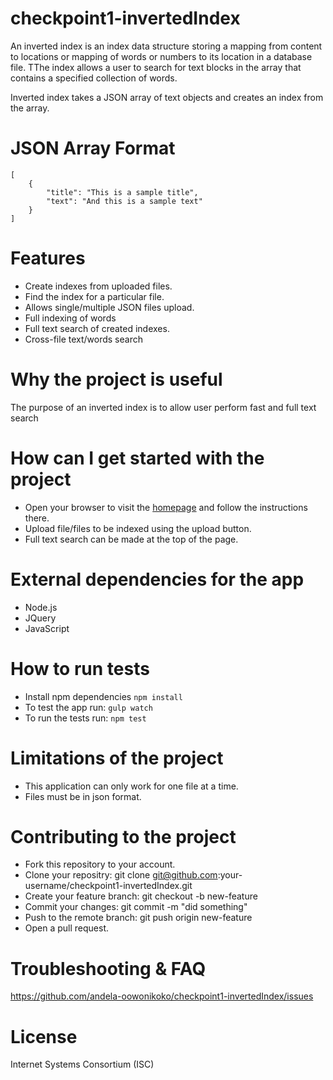 # checkpoint1-invertedIndex
An inverted index is an index data structure storing a mapping from content to locations or mapping of words or numbers to its location in a database file. TThe index allows a user to search for text blocks in the array that contains a specified collection of words.

Inverted index takes a JSON array of text objects and creates an index from the array. 

# JSON Array Format
```
[
    {
        "title": "This is a sample title",
        "text": "And this is a sample text"
    }
]
```

# Features
* Create indexes from uploaded files.
* Find the index for a particular file.
* Allows single/multiple JSON files upload.
* Full indexing of words
* Full text search of created indexes.
* Cross-file text/words search


# Why the project is useful
The purpose of an inverted index is to allow user perform fast and full text search

# How can I get started with the project
* Open your browser to visit the [homepage](http://checkpoint1-invertedindex.herokuapp.com) and follow the instructions there.
* Upload file/files to be indexed using the upload button.
* Full text search can be made at the top of the page.

# External dependencies for the app
* Node.js
* JQuery
* JavaScript

# How to run tests
* Install npm dependencies `npm install`
* To test the app run: `gulp watch`
* To run the tests run: `npm test`

# Limitations of the project
* This application can only work for one file at a time.
* Files must be in json format.

# Contributing to the project
* Fork this repository to your account.
* Clone your repositry: git clone git@github.com:your-username/checkpoint1-invertedIndex.git
* Create your feature branch: git checkout -b new-feature
* Commit your changes: git commit -m "did something"
* Push to the remote branch: git push origin new-feature
* Open a pull request.

# Troubleshooting & FAQ
https://github.com/andela-oowonikoko/checkpoint1-invertedIndex/issues

# License
Internet Systems Consortium (ISC)